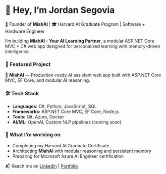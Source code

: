 # 👋 Hey, I’m Jordan Segovia

🚀 Founder of **MiahAI** | 🎓 Harvard AI Graduate Program | Software + Hardware Engineer  

I’m building **MiahAI – Your AI Learning Partner**, a modular ASP.NET Core MVC + C# web app designed for personalized learning with memory-driven intelligence.  

### 🌟 Featured Project
🔹 **MiahAI** — Production-ready AI assistant web app built with ASP.NET Core MVC, EF Core, and modular AI reasoning.


### 🛠️ Tech Stack
- **Languages:** C#, Python, JavaScript, SQL  
- **Frameworks:** ASP.NET Core MVC, EF Core, Node.js  
- **Tools:** Git, Azure, Docker  
- **AI/ML:** OpenAI, Custom NLP pipelines (coming soon)  

### 🎯 What I’m working on
- Completing my Harvard AI Graduate Certificate  
- Architecting **MiahAI** with modular reasoning and persistent memory  
- Preparing for Microsoft Azure AI Engineer certification  

📬 Reach me on [LinkedIn](https://linkedin.com/in/yourprofile) | [Portfolio](https://yourwebsite.com)
